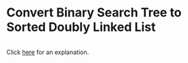 # Convert Binary Search Tree to Sorted Doubly Linked List 

~~~java

~~~

Click [here](Explanation.md) for an explanation.

